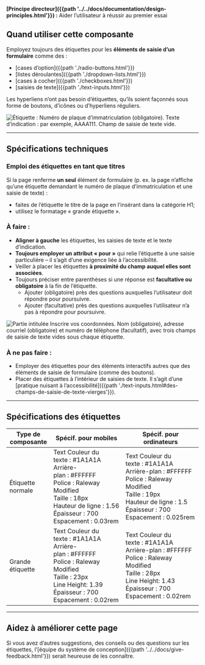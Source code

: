 **[Principe directeur]({{path '../../docs/documentation/design-principles.html'}})&nbsp;:** Aider l’utilisateur à réussir au premier essai

## Quand utiliser cette composante
Employez toujours des étiquettes pour les **éléments de saisie d’un formulaire** comme des&nbsp;:
* [cases d’option]({{path './radio-buttons.html'}})
* [listes déroulantes]({{path './dropdown-lists.html'}}) 
* [cases à cocher]({{path './checkboxes.html'}})
* [saisies de texte]({{path './text-inputs.html'}})

Les hyperliens n’ont pas besoin d’étiquettes, qu’ils soient façonnés sous forme de boutons, d’icônes ou d’hyperliens réguliers.

<img src="{{path '../../markdown-assets/labels/DS_Labels_Label-Hinttext-Textinput-fr.png'}}" alt="Étiquette : Numéro de plaque d’immatriculation (obligatoire). Texte d’indication : par exemple, AAAA111. Champ de saisie de texte vide." />

<hr>

## Spécifications techniques
### Emploi des étiquettes en tant que titres
Si la page renferme **un seul** élément de formulaire (p. ex. la page n’affiche qu’une étiquette demandant le numéro de plaque d’immatriculation et une saisie de texte)&nbsp;:

* faites de l’étiquette le titre de la page en l’insérant dans la catégorie H1;
* utilisez le formatage «&nbsp;grande étiquette&nbsp;».

### À faire&nbsp;:
* **Aligner à gauche** les étiquettes, les saisies de texte et le texte d’indication.
* **Toujours employer un attribut «&nbsp;pour&nbsp;»** qui relie l’étiquette à une saisie particulière – il s’agit d’une exigence liée à l’accessibilité.
* Veiller à placer les étiquettes **à proximité du champ auquel elles sont associées**.
* Toujours préciser entre parenthèses si une réponse est **facultative ou obligatoire** à la fin de l’étiquette.
  * Ajouter (obligatoire) près des questions auxquelles l’utilisateur doit répondre pour poursuivre.
  * Ajouter (facultative) près des questions auxquelles l’utilisateur n’a pas à répondre pour poursuivre.

<img src="{{path '../../markdown-assets/labels/DS_Labels_RequiredOptional-fr.png'}}" alt="Partie intitulée Inscrire vos coordonnées. Nom (obligatoire), adresse courriel (obligatoire) et numéro de téléphone (facultatif), avec trois champs de saisie de texte vides sous chaque étiquette." />


### À ne pas faire&nbsp;:
* Employer des étiquettes pour des éléments interactifs autres que des éléments de saisie de formulaire (comme des boutons).
* Placer des étiquettes à l’intérieur de saisies de texte. Il s’agit d’une [pratique nuisant à l’accessibilité]({{path './text-inputs.html#des-champs-de-saisie-de-texte-vierges'}}).
<hr>

##  Spécifications des étiquettes

| Type de composante |  Spécif. pour mobiles | Spécif. pour ordinateurs |
| ------------------ | ------------------------- | ------------------ |
| Étiquette normale | Text Couleur du texte&nbsp;:&nbsp;#1A1A1A<br>Arrière-plan&nbsp;:&nbsp;#FFFFFF<br>Police&nbsp;:&nbsp;Raleway Modified<br>Taille&nbsp;:&nbsp;18px<br>Hauteur de ligne&nbsp;:&nbsp;1.56<br>Épaisseur&nbsp;:&nbsp;700<br>Espacement&nbsp;:&nbsp;0.03rem | Text Couleur du texte&nbsp;:&nbsp;#1A1A1A<br>Arrière-plan&nbsp;:&nbsp;#FFFFFF<br>Police&nbsp;:&nbsp;Raleway Modified<br>Taille&nbsp;:&nbsp;19px<br>Hauteur de ligne&nbsp;:&nbsp;1.5<br>Épaisseur&nbsp;:&nbsp;700<br>Espacement&nbsp;:&nbsp;0.025rem |
| Grande étiquette | Text&nbsp;Couleur du texte&nbsp;:&nbsp;#1A1A1A<br>Arrière-plan&nbsp;:&nbsp;#FFFFFF<br>Police&nbsp;:&nbsp;Raleway Modified<br>Taille&nbsp;:&nbsp;23px<br>Line&nbsp;Height:&nbsp;1.39<br>Épaisseur&nbsp;:&nbsp;700<br>Espacement&nbsp;:&nbsp;0.02rem |Text&nbsp;Couleur du texte&nbsp;:&nbsp;#1A1A1A<br>Arrière-plan&nbsp;:&nbsp;#FFFFFF<br>Police&nbsp;:&nbsp;Raleway Modified<br>Taille&nbsp;:&nbsp;28px<br>Line&nbsp;Height:&nbsp;1.43<br>Épaisseur&nbsp;:&nbsp;700<br>Espacement&nbsp;:&nbsp;0.02rem |

<hr>

## Aidez à améliorer cette page
Si vous avez d’autres suggestions, des conseils ou des questions sur les étiquettes, l’[équipe du système de conception]({{path '../../docs/give-feedback.html'}}) serait heureuse de les connaître.
